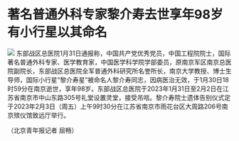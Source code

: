 # 著名普通外科专家黎介寿去世享年98岁 有小行星以其命名

![](https://inews.gtimg.com/newsapp_bt/0/15635813059/1000)
东部战区总医院1月31日通报称，中国共产党优秀党员，中国工程院院士，国际著名普通外科专家、医学教育家，中国医学科学院学部委员，原南京军区南京总医院副院长，东部战区总医院全军普通外科研究所名誉所长，南京大学教授、博士生导师，国际小行星“黎介寿星”被命名人黎介寿同志，因病医治无效，于1月30日18时59分在南京逝世，享年98岁。东部战区总医院于2023年1月31日至2月2日在江苏省南京市中山东路305号礼堂设置灵堂，接受吊唁。黎介寿院士遗体告别仪式定于2023年2月3日（周五）上午9时30分在江苏省南京市雨花台区大周路206号南京殡仪馆致远厅举行。

（北京青年报记者 屈畅）

